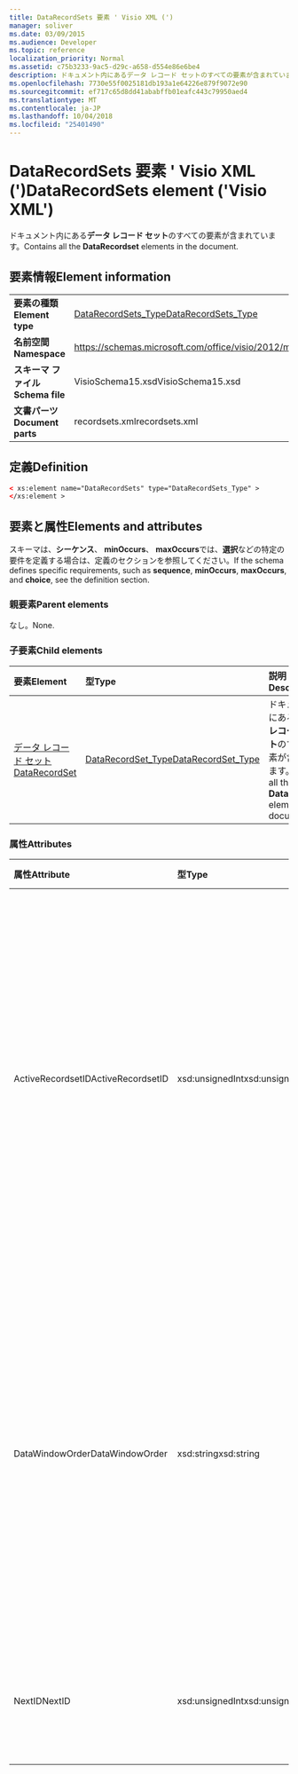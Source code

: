 ```yaml
---
title: DataRecordSets 要素 ' Visio XML (')
manager: soliver
ms.date: 03/09/2015
ms.audience: Developer
ms.topic: reference
localization_priority: Normal
ms.assetid: c75b3233-9ac5-d29c-a658-d554e86e6be4
description: ドキュメント内にあるデータ レコード セットのすべての要素が含まれています。
ms.openlocfilehash: 7730e55f0025181db193a1e64226e879f9072e90
ms.sourcegitcommit: ef717c65d8dd41ababffb01eafc443c79950aed4
ms.translationtype: MT
ms.contentlocale: ja-JP
ms.lasthandoff: 10/04/2018
ms.locfileid: "25401490"
---
```

# <a name="datarecordsets-element-visio-xml"></a><span data-ttu-id="e1229-103">DataRecordSets 要素 ' Visio XML (')</span><span class="sxs-lookup"><span data-stu-id="e1229-103">DataRecordSets element ('Visio XML')</span></span>

<span data-ttu-id="e1229-104">ドキュメント内にある**データ レコード セット**のすべての要素が含まれています。</span><span class="sxs-lookup"><span data-stu-id="e1229-104">Contains all the **DataRecordset** elements in the document.</span></span> 
  
## <a name="element-information"></a><span data-ttu-id="e1229-105">要素情報</span><span class="sxs-lookup"><span data-stu-id="e1229-105">Element information</span></span>

|||
|:-----|:-----|
|<span data-ttu-id="e1229-106">**要素の種類**</span><span class="sxs-lookup"><span data-stu-id="e1229-106">**Element type**</span></span> <br/> |[<span data-ttu-id="e1229-107">DataRecordSets_Type</span><span class="sxs-lookup"><span data-stu-id="e1229-107">DataRecordSets_Type</span></span>](datarecordsets_type-complextypevisio-xml.md) <br/> |
|<span data-ttu-id="e1229-108">**名前空間**</span><span class="sxs-lookup"><span data-stu-id="e1229-108">**Namespace**</span></span> <br/> |https://schemas.microsoft.com/office/visio/2012/main  <br/> |
|<span data-ttu-id="e1229-109">**スキーマ ファイル**</span><span class="sxs-lookup"><span data-stu-id="e1229-109">**Schema file**</span></span> <br/> |<span data-ttu-id="e1229-110">VisioSchema15.xsd</span><span class="sxs-lookup"><span data-stu-id="e1229-110">VisioSchema15.xsd</span></span>  <br/> |
|<span data-ttu-id="e1229-111">**文書パーツ**</span><span class="sxs-lookup"><span data-stu-id="e1229-111">**Document parts**</span></span> <br/> |<span data-ttu-id="e1229-112">recordsets.xml</span><span class="sxs-lookup"><span data-stu-id="e1229-112">recordsets.xml</span></span>  <br/> |
   
## <a name="definition"></a><span data-ttu-id="e1229-113">定義</span><span class="sxs-lookup"><span data-stu-id="e1229-113">Definition</span></span>

```XML
< xs:element name="DataRecordSets" type="DataRecordSets_Type" >
</xs:element >
```

## <a name="elements-and-attributes"></a><span data-ttu-id="e1229-114">要素と属性</span><span class="sxs-lookup"><span data-stu-id="e1229-114">Elements and attributes</span></span>

<span data-ttu-id="e1229-115">スキーマは、**シーケンス**、 **minOccurs**、 **maxOccurs**では、**選択**などの特定の要件を定義する場合は、定義のセクションを参照してください。</span><span class="sxs-lookup"><span data-stu-id="e1229-115">If the schema defines specific requirements, such as **sequence**, **minOccurs**, **maxOccurs**, and **choice**, see the definition section.</span></span> 
  
### <a name="parent-elements"></a><span data-ttu-id="e1229-116">親要素</span><span class="sxs-lookup"><span data-stu-id="e1229-116">Parent elements</span></span>

<span data-ttu-id="e1229-117">なし。</span><span class="sxs-lookup"><span data-stu-id="e1229-117">None.</span></span>
  
### <a name="child-elements"></a><span data-ttu-id="e1229-118">子要素</span><span class="sxs-lookup"><span data-stu-id="e1229-118">Child elements</span></span>

|<span data-ttu-id="e1229-119">**要素**</span><span class="sxs-lookup"><span data-stu-id="e1229-119">**Element**</span></span>|<span data-ttu-id="e1229-120">**型**</span><span class="sxs-lookup"><span data-stu-id="e1229-120">**Type**</span></span>|<span data-ttu-id="e1229-121">**説明**</span><span class="sxs-lookup"><span data-stu-id="e1229-121">**Description**</span></span>|
|:-----|:-----|:-----|
|[<span data-ttu-id="e1229-122">データ レコード セット</span><span class="sxs-lookup"><span data-stu-id="e1229-122">DataRecordSet</span></span>](datarecordset-element-datarecordsets_type-complextypevisio-xml.md) <br/> |[<span data-ttu-id="e1229-123">DataRecordSet_Type</span><span class="sxs-lookup"><span data-stu-id="e1229-123">DataRecordSet_Type</span></span>](datarecordset_type-complextypevisio-xml.md) <br/> |<span data-ttu-id="e1229-124">ドキュメント内にある**データ レコード セット**のすべての要素が含まれています。</span><span class="sxs-lookup"><span data-stu-id="e1229-124">Contains all the **DataRecordset** elements in the document.</span></span>  <br/> |
   
### <a name="attributes"></a><span data-ttu-id="e1229-125">属性</span><span class="sxs-lookup"><span data-stu-id="e1229-125">Attributes</span></span>

|<span data-ttu-id="e1229-126">**属性**</span><span class="sxs-lookup"><span data-stu-id="e1229-126">**Attribute**</span></span>|<span data-ttu-id="e1229-127">**型**</span><span class="sxs-lookup"><span data-stu-id="e1229-127">**Type**</span></span>|<span data-ttu-id="e1229-128">**必須**</span><span class="sxs-lookup"><span data-stu-id="e1229-128">**Required**</span></span>|<span data-ttu-id="e1229-129">**説明**</span><span class="sxs-lookup"><span data-stu-id="e1229-129">**Description**</span></span>|<span data-ttu-id="e1229-130">**使用可能な値**</span><span class="sxs-lookup"><span data-stu-id="e1229-130">**Possible values**</span></span>|
|:-----|:-----|:-----|:-----|:-----|
|<span data-ttu-id="e1229-131">ActiveRecordsetID</span><span class="sxs-lookup"><span data-stu-id="e1229-131">ActiveRecordsetID</span></span>  <br/> |<span data-ttu-id="e1229-132">xsd:unsignedInt</span><span class="sxs-lookup"><span data-stu-id="e1229-132">xsd:unsignedInt</span></span>  <br/> |<span data-ttu-id="e1229-133">省略可能</span><span class="sxs-lookup"><span data-stu-id="e1229-133">optional</span></span>  <br/> |<span data-ttu-id="e1229-134">ウィンドウが閉じて、ことができるように、次回ウィンドウが復元されたときは、[**外部データ**] ウィンドウで作業中のデータ レコード セットの ID が表示されます。</span><span class="sxs-lookup"><span data-stu-id="e1229-134">The ID of the active data recordset in the **External Data** window when the window closes, so that it can be restored the next time the window opens.</span></span>  <br/> |<span data-ttu-id="e1229-135">Xsd:unsignedInt の値を入力します。</span><span class="sxs-lookup"><span data-stu-id="e1229-135">Values of the xsd:unsignedInt type.</span></span>  <br/> |
|<span data-ttu-id="e1229-136">DataWindowOrder</span><span class="sxs-lookup"><span data-stu-id="e1229-136">DataWindowOrder</span></span>  <br/> |<span data-ttu-id="e1229-137">xsd:string</span><span class="sxs-lookup"><span data-stu-id="e1229-137">xsd:string</span></span>  <br/> |<span data-ttu-id="e1229-138">省略可能</span><span class="sxs-lookup"><span data-stu-id="e1229-138">optional</span></span>  <br/> |<span data-ttu-id="e1229-139">**外部データ**ウィンドウのタブに表示するデータ レコード セットの順序です。</span><span class="sxs-lookup"><span data-stu-id="e1229-139">The order of the data recordsets displayed on the tabs of the **External Data** window.</span></span> <span data-ttu-id="e1229-140">セミコロンで区切られたデータ レコード セット Id の順序付きリストです。</span><span class="sxs-lookup"><span data-stu-id="e1229-140">An ordered list of data-recordset IDs, separated by semi-colons.</span></span>  <br/> |<span data-ttu-id="e1229-141">Xsd:string の値を入力します。</span><span class="sxs-lookup"><span data-stu-id="e1229-141">Values of the xsd:string type.</span></span>  <br/> |
|<span data-ttu-id="e1229-142">NextID</span><span class="sxs-lookup"><span data-stu-id="e1229-142">NextID</span></span>  <br/> |<span data-ttu-id="e1229-143">xsd:unsignedInt</span><span class="sxs-lookup"><span data-stu-id="e1229-143">xsd:unsignedInt</span></span>  <br/> |<span data-ttu-id="e1229-144">必須</span><span class="sxs-lookup"><span data-stu-id="e1229-144">required</span></span>  <br/> |<span data-ttu-id="e1229-145">新しいデータ レコード セットの次の使用可能な ID です。</span><span class="sxs-lookup"><span data-stu-id="e1229-145">The next available ID for a new data recordset.</span></span>  <br/> |<span data-ttu-id="e1229-146">Xsd:unsignedInt の値を入力します。</span><span class="sxs-lookup"><span data-stu-id="e1229-146">Values of the xsd:unsignedInt type.</span></span>  <br/> |
   

